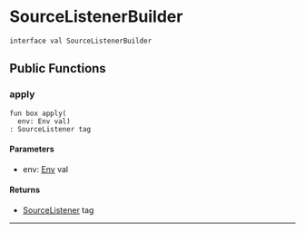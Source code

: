 # SourceListenerBuilder

```pony
interface val SourceListenerBuilder
```

## Public Functions

### apply

```pony
fun box apply(
  env: Env val)
: SourceListener tag
```
#### Parameters

*   env: [Env](builtin-Env) val

#### Returns

* [SourceListener](wallaroo-core-source-SourceListener) tag

---

